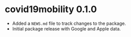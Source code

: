 # covid19mobility 0.1.0

* Added a `NEWS.md` file to track changes to the package.
* Initial package release with Google and Apple data.
